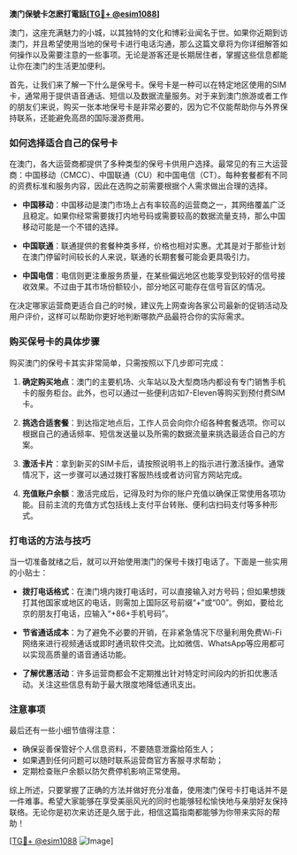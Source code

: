 **澳门保號卡怎麽打電話[[TG💪+ @esim1088](https://t.me/s/esim1088)]**

澳门，这座充满魅力的小城，以其独特的文化和博彩业闻名于世。如果你近期到访澳门，并且希望使用当地的保号卡进行电话沟通，那么这篇文章将为你详细解答如何操作以及需要注意的一些事项。无论是游客还是长期居住者，掌握这些信息都能让你在澳门的生活更加便利。

首先，让我们来了解一下什么是保号卡。保号卡是一种可以在特定地区使用的SIM卡，通常用于提供语音通话、短信以及数据流量服务。对于来到澳门旅游或者工作的朋友们来说，购买一张本地保号卡是非常必要的，因为它不仅能帮助你与外界保持联系，还能避免高昂的国际漫游费用。

### 如何选择适合自己的保号卡

在澳门，各大运营商都提供了多种类型的保号卡供用户选择。最常见的有三大运营商：中国移动（CMCC）、中国联通（CU）和中国电信（CT）。每种套餐都有不同的资费标准和服务内容，因此在选购之前需要根据个人需求做出合理的选择。

- **中国移动**：中国移动是澳门市场上占有率较高的运营商之一，其网络覆盖广泛且稳定。如果你经常需要拨打内地号码或需要较高的数据流量支持，那么中国移动可能是一个不错的选择。
  
- **中国联通**：联通提供的套餐种类多样，价格也相对实惠。尤其是对于那些计划在澳门停留时间较长的人来说，联通的长期套餐可能会更具吸引力。

- **中国电信**：电信则更注重服务质量，在某些偏远地区也能享受到较好的信号接收效果。不过由于其市场份额较小，部分地区可能存在信号盲区的情况。

在决定哪家运营商更适合自己的时候，建议先上网查询各家公司最新的促销活动及用户评价，这样可以帮助你更好地判断哪款产品最符合你的实际需求。

### 购买保号卡的具体步骤

购买澳门的保号卡其实非常简单，只需按照以下几步即可完成：

1. **确定购买地点**：澳门的主要机场、火车站以及大型商场内都设有专门销售手机卡的服务柜台。此外，也可以通过一些便利店如7-Eleven等购买到预付费SIM卡。
   
2. **挑选合适套餐**：到达指定地点后，工作人员会向你介绍各种套餐选项。你可以根据自己的通话频率、短信发送量以及所需的数据流量来挑选最适合自己的方案。

3. **激活卡片**：拿到新买的SIM卡后，请按照说明书上的指示进行激活操作。通常情况下，这一步骤可以通过拨打客服热线或者访问官方网站完成。

4. **充值账户余额**：激活完成后，记得及时为你的账户充值以确保正常使用各项功能。目前主流的充值方式包括线上支付平台转账、便利店扫码支付等多种形式。

### 打电话的方法与技巧

当一切准备就绪之后，就可以开始使用澳门的保号卡拨打电话了。下面是一些实用的小贴士：

- **拨打电话格式**：在澳门境内拨打电话时，可以直接输入对方号码；但如果想拨打其他国家或地区的电话，则需加上国际区号前缀“+”或“00”。例如，要给北京的朋友打电话，应输入“+86+手机号码”。

- **节省通话成本**：为了避免不必要的开销，在非紧急情况下尽量利用免费Wi-Fi网络来进行视频通话或即时通讯软件交流。比如微信、WhatsApp等应用都可以实现高质量的语音通话功能。

- **了解优惠活动**：许多运营商都会不定期推出针对特定时间段内的折扣优惠活动。关注这些信息有助于最大限度地降低通讯支出。

### 注意事项

最后还有一些小细节值得注意：

- 确保妥善保管好个人信息资料，不要随意泄露给陌生人；
- 如果遇到任何问题可以随时联系运营商官方客服寻求帮助；
- 定期检查账户余额以防欠费停机影响正常使用。

综上所述，只要掌握了正确的方法并做好充分准备，使用澳门保号卡打电话并不是一件难事。希望大家能够在享受美丽风光的同时也能够轻松愉快地与亲朋好友保持联络。无论你是初次来访还是久居于此，相信这篇指南都能够为你带来实际的帮助！

[[TG💪+ @esim1088](https://t.me/s/esim1088) ![Image](https://i.postimg.cc/4NQfJmqS/Snipaste-2025-05-13-00-14-12.png)]